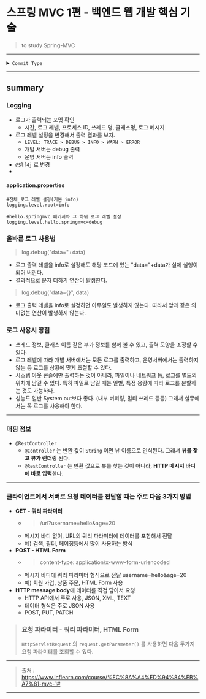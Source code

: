 # 스프링 MVC 1편 - 백엔드 웹 개발 핵심 기술
> to study Spring-MVC
--- 
<details>
  <summary>
    <code>Commit Type</code> 
  </summary>

#### type

- feat : 새로운 기능 추가, 기존의 기능을 요구 사항에 맞추어 수정
- fix : 기능에 대한 버그 수정
- build : 빌드 관련 수정
- chore : 패키지 매니저 수정, 그 외 기타 수정 ex) .gitignore
- ci : CI 관련 설정 수정
- docs : 문서(주석) 수정
- style : 코드 스타일, 포맷팅에 대한 수정
- refactor : 기능의 변화가 아닌 코드 리팩터링 ex) 변수 이름 변경
- test : 테스트 코드 추가/수정
- release : 버전 릴리즈
</details>

---
## summary
### Logging
- 로그가 출력되는 포멧 확인
   - 시간, 로그 레벨, 프로세스 ID, 쓰레드 명, 클래스명, 로그 메시지
- 로그 레벨 설정을 변경해서 출력 결과를 보자.
   - `LEVEL: TRACE > DEBUG > INFO > WARN > ERROR`
   - 개발 서버는 debug 출력
   - 운영 서버는 info 출력
- `@Slf4j` 로 변경
- 
#### application.properties
```properties
#전체 로그 레벨 설정(기본 info)
logging.level.root=info

#hello.springmvc 패키지와 그 하위 로그 레벨 설정
logging.level.hello.springmvc=debug
```

### 올바른 로그 사용법
> log.debug("data="+data)
- 로그 출력 레벨을 info로 설정해도 해당 코드에 있는 "data="+data가 실제 실행이 되어 버린다.
- 결과적으로 문자 더하기 연산이 발생한다.
> log.debug("data={}", data)
- 로그 출력 레벨을 info로 설정하면 아무일도 발생하지 않는다. 따라서 앞과 같은 의미없는 연산이 발생하지 않는다.

### 로그 사용시 장점
- 쓰레드 정보, 클래스 이름 같은 부가 정보를 함께 볼 수 있고, 출력 모양을 조정할 수 있다.
- 로그 레벨에 따라 개발 서버에서는 모든 로그를 출력하고, 운영서버에서는 출력하지 않는 등 로그를 상황에 맞게 조절할 수 있다.
- 시스템 아웃 콘솔에만 출력하는 것이 아니라, 파일이나 네트워크 등, 로그를 별도의 위치에 남길 수 있다. 특히 파일로 남길 때는 일별, 특정 용량에 따라 로그를 분할하는 것도 가능하다.
- 성능도 일반 System.out보다 좋다. (내부 버퍼링, 멀티 쓰레드 등등) 그래서 실무에서는 꼭 로그를 사용해야 한다.

---

### 매핑 정보
- `@RestController`
   - `@Controller` 는 반환 값이 `String` 이면 뷰 이름으로 인식된다. 그래서 **뷰를 찾고 뷰가 랜더링** 된다.
   - `@RestController` 는 반환 값으로 뷰를 찾는 것이 아니라, **HTTP 메시지 바디에 바로 입력**한다.

---

### 클라이언트에서 서버로 요청 데이터를 전달할 때는 주로 다음 3가지 방법
- **GET - 쿼리 파라미터**
   - > /url?username=hello&age=20
   - 메시지 바디 없이, URL의 쿼리 파라미터에 데이터를 포함해서 전달
   - 예) 검색, 필터, 페이징등에서 많이 사용하는 방식
- **POST - HTML Form**
   - > content-type: application/x-www-form-urlencoded
   - 메시지 바디에 쿼리 파리미터 형식으로 전달 username=hello&age=20
   - 예) 회원 가입, 상품 주문, HTML Form 사용
- **HTTP message body**에 데이터를 직접 담아서 요청
   - HTTP API에서 주로 사용, JSON, XML, TEXT
   - 데이터 형식은 주로 JSON 사용
   - POST, PUT, PATCH 

> ### 요청 파라미터 - 쿼리 파라미터, HTML Form
> `HttpServletRequest` 의 `request.getParameter()` 를 사용하면 다음 두가지 요청 파라미터를 조회할 수 있다.

---
> 출처 : https://www.inflearn.com/course/%EC%8A%A4%ED%94%84%EB%A7%81-mvc-1#
--- 